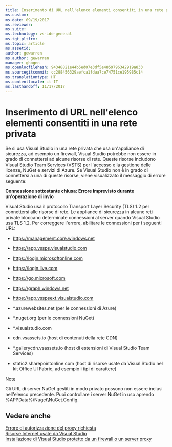 ```yaml
---
title: Inserimento di URL nell'elenco elementi consentiti in una rete privata | Microsoft Docs
ms.custom: 
ms.date: 09/19/2017
ms.reviewer: 
ms.suite: 
ms.technology: vs-ide-general
ms.tgt_pltfrm: 
ms.topic: article
ms.assetid: 
author: gewarren
ms.author: gewarren
manager: ghogen
ms.openlocfilehash: 94348821e44b5ed07e3df5e4859796342919a833
ms.sourcegitcommit: cc288456329aefca1fdaa7ce74751ce195985c14
ms.translationtype: HT
ms.contentlocale: it-IT
ms.lasthandoff: 11/17/2017
---
```

# <a name="whitelisting-urls-in-a-private-network"></a>Inserimento di URL nell'elenco elementi consentiti in una rete privata

Se si usa Visual Studio in una rete privata che usa un'appliance di sicurezza, ad esempio un firewall, Visual Studio potrebbe non essere in grado di connettersi ad alcune risorse di rete. Queste risorse includono Visual Studio Team Services (VSTS) per l'accesso e la gestione delle licenze, NuGet e servizi di Azure. Se Visual Studio non è in grado di connettersi a una di queste risorse, viene visualizzato il messaggio di errore seguente:

  **Connessione sottostante chiusa: Errore imprevisto durante un'operazione di invio**

Visual Studio usa il protocollo Transport Layer Security (TLS) 1.2 per connettersi alle risorse di rete. Le appliance di sicurezza in alcune reti private bloccano determinate connessioni al server quando Visual Studio usa TLS 1.2. Per correggere l'errore, abilitare le connessioni per i seguenti URL:

- https://management.core.windows.net

- https://app.vssps.visualstudio.com

- https://login.microsoftonline.com

- https://login.live.com

- https://go.microsoft.com

- https://graph.windows.net

- https://app.vsspsext.visualstudio.com

- *.azurewebsites.net (per le connessioni di Azure)

- *.nuget.org (per le connessioni NuGet)

- *.visualstudio.com

- cdn.vsassets.io (host di contenuti della rete CDN)

- *.gallerycdn.vsassets.io (host di estensioni di Visual Studio Team Services)

- static2.sharepointonline.com (host di risorse usate da Visual Studio nel kit Office UI Fabric, ad esempio i tipi di carattere)

> [!NOTE]
> Gli URL di server NuGet gestiti in modo privato possono non essere inclusi nell'elenco precedente. Puoi controllare i server NuGet in uso aprendo %APPData%\Nuget\NuGet.Config.

## <a name="see-also"></a>Vedere anche

[Errore di autorizzazione del proxy richiesta](../ide/reference/proxy-authorization-required.md)  
[Risorse Internet usate da Visual Studio](../ide/connected-environment.md)  
[Installazione di Visual Studio protetto da un firewall o un server proxy](../install/install-visual-studio-behind-a-firewall-or-proxy-server.md)

